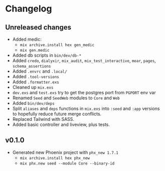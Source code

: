 # Changelog

## Unreleased changes

- Added medic:
  - `mix archive.install hex gen_medic`
  - `mix gen.medic`
- Added db scripts in `bin/dev/db-*`
- Added `credo`, `dialyxir`, `mix_audit`, `mix_test_interactive`, `moar`, `pages`, `schema_assertions`
- Added `.envrc` and `.local/`
- Added `.tool-versions`
- Added `.formatter.exs`
- Cleaned up `mix.exs`
- `dev.exs` and `test.exs` try to get the postgres port from `PGPORT` env var
- Renamed `Seed` and `SeedWeb` modules to `Core` and `Web`
- Added `bin/dev/deps`
- Split `aliases` and `deps` functions in `mix.exs` into `:seed` and `:app` versions to hopefully reduce future merge
  conflicts.
- Replaced Tailwind with SASS.
- Added basic controller and liveview, plus tests.

## v0.1.0

- Generated new Phoenix project with `phx_new 1.7.1`
  - `mix archive.install hex phx_new`
  - `mix phx.new seed --module Core --binary-id`
